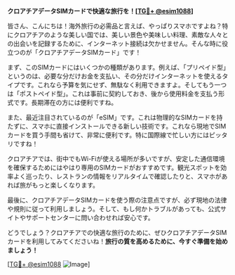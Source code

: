 **クロアチアデータSIMカードで快適な旅行を！[[TG💪+ @esim1088](https://t.me/s/esim1088)]**

皆さん、こんにちは！海外旅行の必需品と言えば、やっぱりスマホですよね？特にクロアチアのような美しい国では、美しい景色や美味しい料理、素敵な人々との出会いを記録するために、インターネット接続は欠かせません。そんな時に役立つのが「クロアチアデータSIMカード」です！

まず、このSIMカードにはいくつかの種類があります。例えば、「プリペイド型」というのは、必要な分だけお金を支払い、その分だけインターネットを使えるタイプです。これなら予算を気にせず、無駄なく利用できますよ。そしてもう一つは「ポストペイド型」。これは事前に契約しておき、後から使用料金を支払う形式です。長期滞在の方には便利ですね。

また、最近注目されているのが「eSIM」です。これは物理的なSIMカードを持たずに、スマホに直接インストールできる新しい技術です。これなら現地でSIMカードを買う手間も省けて、非常に便利です。特に国際線で忙しい方にはピッタリですね！

クロアチアでは、街中でもWi-Fiが使える場所が多いですが、安定した通信環境を確保するためにはやはり専用のSIMカードがおすすめです。観光スポットを効率よく巡ったり、レストランの情報をリアルタイムで確認したりと、スマホがあれば旅がもっと楽しくなります。

最後に、クロアチアデータSIMカードを使う際の注意点ですが、必ず現地の法律や規則に従って利用しましょう。そして、もし何かトラブルがあっても、公式サイトやサポートセンターに問い合わせれば安心です。

どうでしょう？クロアチアでの快適な旅行のために、ぜひクロアチアデータSIMカードを利用してみてくださいね！**旅行の質を高めるために、今すぐ準備を始めましょう！**

[[TG💪+ @esim1088](https://t.me/s/esim1088) ![Image](https://i.postimg.cc/Y0z9fWf4/image.png)]